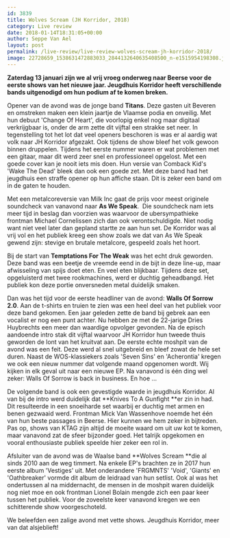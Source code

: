 ```yaml
---
id: 3839
title: Wolves Scream (JH Korridor, 2018)
category: Live review
date: 2018-01-14T18:31:05+00:00
author: Seppe Van Ael
layout: post
permalink: /live-review/live-review-wolves-scream-jh-korridor-2018/
image: 22728659_1538631472883033_2844132640635408500_n-e1515954198308.jpg
---
```

**Zaterdag 13 januari zijn we al vrij vroeg onderweg naar Beerse voor de eerste shows van het nieuwe jaar. Jeugdhuis Korridor heeft verschillende bands uitgenodigd om hun podium af te komen breken.**

Opener van de avond was de jonge band **Titans**. Deze gasten uit Beveren en omstreken maken een klein jaartje de Vlaamse podia en onveilig. Met hun debuut 'Change Of Heart', die voorlopig enkel nog maar digitaal verkrijgbaar is, onder de arm zette dit vijftal een strakke set neer. In tegenstelling tot het lot dat veel openers beschoren is was er al aardig wat volk naar JH Korridor afgezakt. Ook tijdens de show bleef het volk gewoon binnen druppelen. Tijdens het eerste nummer waren er wat problemen met een gitaar, maar dit werd zeer snel en professioneel opgelost. Met een goede cover kan je nooit iets mis doen. Hun versie van Comback Kid's 'Wake The Dead' bleek dan ook een goede zet. Met deze band had het jeugdhuis een straffe opener op hun affiche staan. Dit is zeker een band om in de gaten te houden.

Met een metalcoreversie van Milk Inc gaat de prijs voor meest originele soundcheck van vanavond naar **As We Speak**.  Die soundcheck nam iets meer tijd in beslag dan voorzien was waarvoor de ubersympathieke frontman Michael Cornelissen zich dan ook verontschuldigde. Niet nodig want niet veel later dan gepland startte ze aan hun set. De Korridor was al vrij vol en het publiek kreeg een show zoals we dat van As We Speak gewend zijn: stevige en brutale metalcore, gespeeld zoals het hoort.

Bij de start van **Temptations For The Weak** was het echt druk geworden. Deze band was een beetje de vreemde eend in de bijt in deze line-up, maar afwisseling van spijs doet eten. En veel eten blijkbaar. Tijdens deze set, opgeluisterd met twee rookmachines, werd er duchtig geheadbangd. Het publiek kon deze portie onversneden metal duidelijk smaken.

Dan was het tijd voor de eerste headliner van de avond: **Walls Of Sorrow 2.0**. Aan de t-shirts en truien te zien was een heel deel van het publiek voor deze band gekomen. Een jaar geleden zette de band bij gebrek aan een vocalist er nog een punt achter. Nu hebben ze met de 22-jarige Dries Huybrechts een meer dan waardige opvolger gevonden. Na de episch aandoende intro stak dit vijftal waarvoor JH Korridor hun tweede thuis geworden de lont van het kruitvat aan. De eerste echte moshpit van de avond was een feit. Deze werd al snel uitgebreid en bleef zowat de hele set duren. Naast de WOS-klassiekers zoals 'Seven Sins' en 'Acherontia' kregen we ook een nieuw nummer dat volgende maand opgenomen wordt. Wij kijken in elk geval uit naar een nieuwe EP. Na vanavond is één ding wel zeker: Walls Of Sorrow is back in business. En hoe &#8230;

De volgende band is ook een gevestigde waarde in jeugdhuis Korridor. Al van bij de intro werd duidelijk dat **Knives To A Gunfight **er zin in had. Dit resulteerde in een snoeiharde set waarbij er duchtig met armen en benen gezwaaid werd. Frontman Mick Van Wassenhove noemde het één van hun beste passages in Beerse. Hier kunnen we hem zeker in bijtreden. Pas op, shows van KTAG zijn altijd de moeite waard om uit uw kot te komen, maar vanavond zat de sfeer bijzonder goed. Het talrijk opgekomen en vooral enthousiaste publiek speelde hier zeker een rol in.

Afsluiter van de avond was de Waalse band **Wolves Scream **die al sinds 2010 aan de weg timmert. Na enkele EP's brachten ze in 2017 hun eerste album 'Vestiges' uit. Met onderandere 'FRGMNTS' 'Void', 'Giants' en 'Oathbreaker' vormde dit album de leidraad van hun setlist. Ook al was het ondertussen al na middernacht, de mensen in de moshpit waren duidelijk nog niet moe en ook frontman Lionel Bolain mengde zich een paar keer tussen het publiek. Voor de zoveelste keer vanavond kregen we een schitterende show voorgeschoteld.

We beleefden een zalige avond met vette shows. Jeugdhuis Korridor, meer van dat alsjeblieft!
